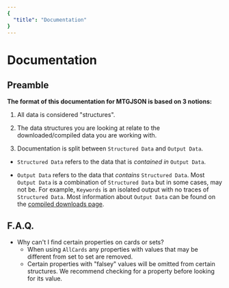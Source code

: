 ```yaml
---
{
  "title": "Documentation"
}
---
```


# Documentation

## Preamble

**The format of this documentation for MTGJSON is based on 3 notions:**

  1. All data is considered "structures".

  2. The data structures you are looking at relate to the downloaded/compiled data you are working with.

  3. Documentation is split between `Structured Data` and `Output Data`.
  - `Structured Data` refers to the data that is *contained in* `Output Data`.

  - `Output Data` refers to the data that *contains* `Structured Data`. Most `Output Data` is a combination of `Structured Data` but in some cases, may not be. For example, `Keywords` is an isolated output with no traces of `Structured Data`. Most information about `Output Data` can be found on the [compiled downloads page](../downloads/compiled).

## F.A.Q.

- Why can't I find certain properties on cards or sets?
  - When using `AllCards` any properties with values that may be different from set to set are removed.
  - Certain properties with "falsey" values will be omitted from certain structures. We recommend checking for a property before looking for its value.